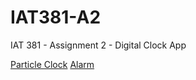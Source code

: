 # IAT381-A2
IAT 381 - Assignment 2 - Digital Clock App



[Particle Clock](http://cssdeck.com/labs/particles-clock)
[Alarm](http://jsfiddle.net/Jordan/9ARbm/)
